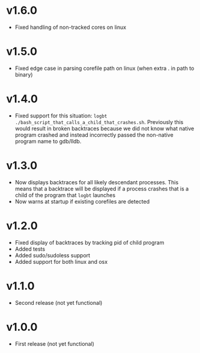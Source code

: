 

# v1.6.0

 - Fixed handling of non-tracked cores on linux

# v1.5.0

 - Fixed edge case in parsing corefile path on linux (when extra . in path to binary)

# v1.4.0

 - Fixed support for this situation: `logbt ./bash_script_that_calls_a_child_that_crashes.sh`. Previously
   this would result in broken backtraces because we did not know what native program crashed and instead
   incorrectly passed the non-native program name to gdb/lldb.

# v1.3.0

 - Now displays backtraces for all likely descendant processes. This means that
   a backtrace will be displayed if a process crashes that is a child of the
   program that `logbt` launches
 - Now warns at startup if existing corefiles are detected

# v1.2.0

 - Fixed display of backtraces by tracking pid of child program
 - Added tests
 - Added sudo/sudoless support
 - Added support for both linux and osx

# v1.1.0

 - Second release (not yet functional)

# v1.0.0

 - First release (not yet functional)